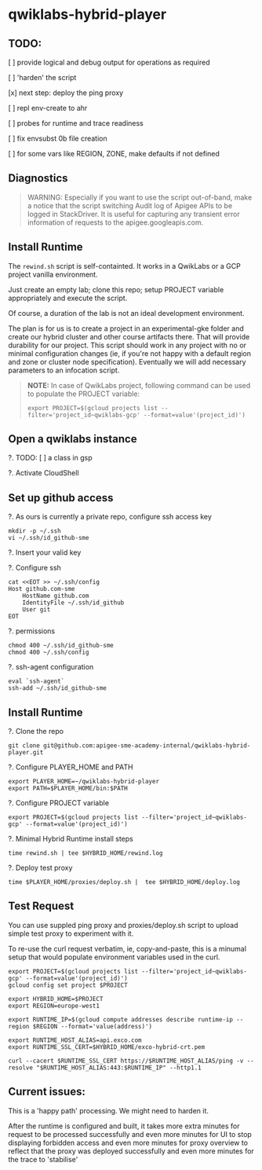 # qwiklabs-hybrid-player

## TODO:
[ ] provide logical and debug output for operations as required

[ ] 'harden' the script

[x] next step: deploy the ping proxy

[ ] repl env-create to ahr

[ ] probes for runtime and trace readiness
 
[ ] fix envsubst 0b file creation

[ ] for some vars like REGION, ZONE, make defaults if not defined

## Diagnostics
> WARNING: Especially if you want to use the script out-of-band, make a notice that the script switching Audit log of Apigee APIs to be logged in StackDriver. It is useful for capturing any transient error information of requests to the apigee.googleapis.com.


## Install Runtime

The `rewind.sh` script is self-containted. It works in a QwikLabs or a GCP project vanilla environment.

Just create an empty lab; clone this repo; setup PROJECT variable appropriately and execute the script.

Of course, a duration of the lab is not an ideal development environment. 

The plan is for us is to create a project in an experimental-gke folder and create our hybrid cluster and other course artifacts there. That will provide durability for our project. This script should work in any project with no or minimal configuration changes (ie, if you're not happy with a default region and zone or cluster node specification). Eventually we will add necessary parameters to an infocation script.

> __NOTE:__ In case of QwikLabs project, following command can be used to populate the PROJECT variable:
> ```
> export PROJECT=$(gcloud projects list --filter='project_id~qwiklabs-gcp' --format=value'(project_id)')
> ```

## Open a qwiklabs instance

?. TODO: [ ] a class in gsp

?. Activate CloudShell

## Set up github access
?. As ours is currently a private repo, configure ssh access key
```
mkdir -p ~/.ssh
vi ~/.ssh/id_github-sme
```
?. Insert your valid key

?. Configure ssh
```
cat <<EOT >> ~/.ssh/config
Host github.com-sme
    HostName github.com
    IdentityFile ~/.ssh/id_github
    User git
EOT
```
?. permissions
```
chmod 400 ~/.ssh/id_github-sme
chmod 400 ~/.ssh/config
```
?. ssh-agent configuration
```
eval `ssh-agent`
ssh-add ~/.ssh/id_github-sme
```

## Install Runtime

?. Clone the repo
```
git clone git@github.com:apigee-sme-academy-internal/qwiklabs-hybrid-player.git
```
?. Configure PLAYER_HOME and PATH
```
export PLAYER_HOME=~/qwiklabs-hybrid-player
export PATH=$PLAYER_HOME/bin:$PATH
```
?. Configure PROJECT variable
```
export PROJECT=$(gcloud projects list --filter='project_id~qwiklabs-gcp' --format=value'(project_id)')
```
?. Minimal Hybrid Runtime install steps
```
time rewind.sh | tee $HYBRID_HOME/rewind.log
```
?. Deploy test proxy
```
time $PLAYER_HOME/proxies/deploy.sh |  tee $HYBRID_HOME/deploy.log
```



## Test Request


You can use suppled ping proxy and proxies/deploy.sh script to upload simple test proxy to experiment with it.

To re-use the curl request verbatim, ie, copy-and-paste, this is a minumal setup that would populate environment variables used in the curl.


```
export PROJECT=$(gcloud projects list --filter='project_id~qwiklabs-gcp' --format=value'(project_id)')
gcloud config set project $PROJECT

export HYBRID_HOME=$PROJECT
export REGION=europe-west1

export RUNTIME_IP=$(gcloud compute addresses describe runtime-ip --region $REGION --format='value(address)')

export RUNTIME_HOST_ALIAS=api.exco.com
export RUNTIME_SSL_CERT=$HYBRID_HOME/exco-hybrid-crt.pem

curl --cacert $RUNTIME_SSL_CERT https://$RUNTIME_HOST_ALIAS/ping -v --resolve "$RUNTIME_HOST_ALIAS:443:$RUNTIME_IP" --http1.1
```


## Current issues: 

This is a 'happy path' processing. We might need to harden it.

After the runtime is configured and built, it takes more extra minutes for request to be processed successfully and even more minutes for UI to stop displaying forbidden access and even more minutes for proxy overview to reflect that the proxy was deployed successfully and even more minutes for the trace to 'stabilise'
